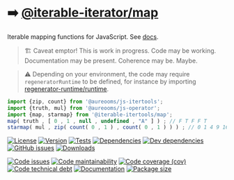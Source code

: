 :arrow_right: [@iterable-iterator/map](https://iterable-iterator.github.io/map)
==

Iterable mapping functions for JavaScript.
See [docs](https://iterable-iterator.github.io/map/index.html).

> :building_construction: Caveat emptor! This is work in progress. Code may be
> working. Documentation may be present. Coherence may be. Maybe.

> :warning: Depending on your environment, the code may require
> `regeneratorRuntime` to be defined, for instance by importing
> [regenerator-runtime/runtime](https://www.npmjs.com/package/regenerator-runtime).

```js
import {zip, count} from '@aureooms/js-itertools';
import {truth, mul} from '@aureooms/js-operator';
import {map, starmap} from '@iterable-itertools/map';
map( truth , [ 0 , 1 , null , undefined , "A" ] ) ; // F T F F T
starmap( mul , zip( count( 0 , 1 ) , count( 0 , 1 ) ) ) ; // 0 1 4 9 16 25 36 ...
```

[![License](https://img.shields.io/github/license/iterable-iterator/map.svg)](https://raw.githubusercontent.com/iterable-iterator/map/main/LICENSE)
[![Version](https://img.shields.io/npm/v/@iterable-iterator/map.svg)](https://www.npmjs.org/package/@iterable-iterator/map)
[![Tests](https://img.shields.io/github/workflow/status/iterable-iterator/map/ci:test?event=push&label=tests)](https://github.com/iterable-iterator/map/actions/workflows/ci:test.yml?query=branch:main)
[![Dependencies](https://img.shields.io/david/iterable-iterator/map.svg)](https://david-dm.org/iterable-iterator/map)
[![Dev dependencies](https://img.shields.io/david/dev/iterable-iterator/map.svg)](https://david-dm.org/iterable-iterator/map?type=dev)
[![GitHub issues](https://img.shields.io/github/issues/iterable-iterator/map.svg)](https://github.com/iterable-iterator/map/issues)
[![Downloads](https://img.shields.io/npm/dm/@iterable-iterator/map.svg)](https://www.npmjs.org/package/@iterable-iterator/map)

[![Code issues](https://img.shields.io/codeclimate/issues/iterable-iterator/map.svg)](https://codeclimate.com/github/iterable-iterator/map/issues)
[![Code maintainability](https://img.shields.io/codeclimate/maintainability/iterable-iterator/map.svg)](https://codeclimate.com/github/iterable-iterator/map/trends/churn)
[![Code coverage (cov)](https://img.shields.io/codecov/c/gh/iterable-iterator/map/main.svg)](https://codecov.io/gh/iterable-iterator/map)
[![Code technical debt](https://img.shields.io/codeclimate/tech-debt/iterable-iterator/map.svg)](https://codeclimate.com/github/iterable-iterator/map/trends/technical_debt)
[![Documentation](https://iterable-iterator.github.io/map/badge.svg)](https://iterable-iterator.github.io/map/source.html)
[![Package size](https://img.shields.io/bundlephobia/minzip/@iterable-iterator/map)](https://bundlephobia.com/result?p=@iterable-iterator/map)
